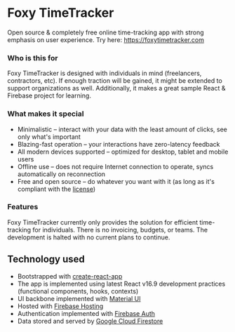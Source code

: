 # Foxy TimeTracker

Open source & completely free online time-tracking app with strong emphasis on user experience. Try here: https://foxytimetracker.com

### Who is this for

Foxy TimeTracker is designed with individuals in mind (freelancers, contractors, etc). If enough traction will be gained, it might be extended to support organizations as well. Additionally, it makes a great sample React & Firebase project for learning.

### What makes it special

* Minimalistic – interact with your data with the least amount of clicks, see only what's important
* Blazing-fast operation – your interactions have zero-latency feedback
* All modern devices supported – optimized for desktop, tablet and mobile users
* Offline use – does not require Internet connection to operate, syncs automatically on reconnection
* Free and open source – do whatever you want with it (as long as it's compliant with the [license](https://github.com/alexgonch/foxy-timetracker/blob/master/LICENSE))

### Features

Foxy TimeTracker currently only provides the solution for efficient time-tracking for individuals. There is no invoicing, budgets, or teams. The development is halted with no current plans to continue.

## Technology used

* Bootstrapped with [create-react-app](https://github.com/facebook/create-react-app)
* The app is implemented using latest React v16.9 development practices (functional components, hooks, contexts)
* UI backbone implemented with [Material UI](https://material-ui.com/)
* Hosted with [Firebase Hosting](https://firebase.google.com/docs/hosting)
* Authentication implemented with [Firebase Auth](https://firebase.google.com/docs/auth)
* Data stored and served by [Google Cloud Firestore](https://cloud.google.com/firestore/)

